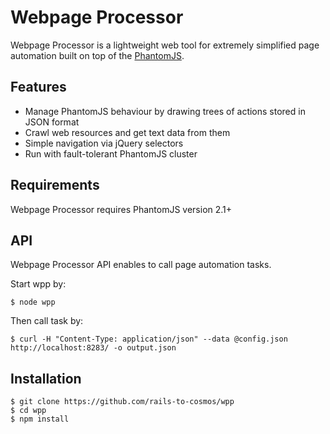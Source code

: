 Webpage Processor
=============

Webpage Processor is a lightweight web tool for extremely simplified page automation built on top of the [PhantomJS](http://phantomjs.org).

Features
--------

- Manage PhantomJS behaviour by drawing trees of actions stored in JSON format
- Crawl web resources and get text data from them
- Simple navigation via jQuery selectors
- Run with fault-tolerant PhantomJS cluster

Requirements
------------
Webpage Processor requires PhantomJS version 2.1+

API
---
Webpage Processor API enables to call page automation tasks.

Start wpp by:

    $ node wpp

Then call task by:

    $ curl -H "Content-Type: application/json" --data @config.json http://localhost:8283/ -o output.json

Installation
------------
    $ git clone https://github.com/rails-to-cosmos/wpp
    $ cd wpp
    $ npm install
